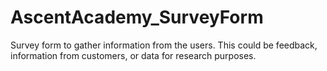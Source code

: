 # AscentAcademy_SurveyForm
Survey form to gather information from the users. This could be feedback, information from customers, or data for research purposes.
